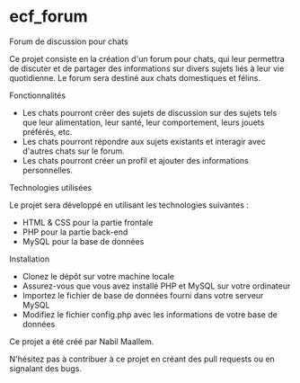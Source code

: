 # ecf_forum
 
Forum de discussion pour chats

Ce projet consiste en la création d'un forum pour chats, qui leur permettra de discuter et de partager des informations sur divers sujets liés à leur vie quotidienne. Le forum sera destiné aux chats domestiques et félins.

Fonctionnalités

- Les chats pourront créer des sujets de discussion sur des sujets tels que leur       alimentation, leur santé, leur comportement, leurs jouets préférés, etc.
- Les chats pourront répondre aux sujets existants et interagir avec d'autres chats sur le forum.
- Les chats pourront créer un profil et ajouter des informations personnelles.


Technologies utilisées

Le projet sera développé en utilisant les technologies suivantes :

- HTML & CSS pour la partie frontale
- PHP pour la partie back-end
- MySQL pour la base de données


Installation

- Clonez le dépôt sur votre machine locale
- Assurez-vous que vous avez installé PHP et MySQL sur votre ordinateur
- Importez le fichier de base de données fourni dans votre serveur MySQL
- Modifiez le fichier config.php avec les informations de votre base de données


Ce projet a été créé par Nabil Maallem.

N'hésitez pas à contribuer à ce projet en créant des pull requests ou en signalant des bugs.
